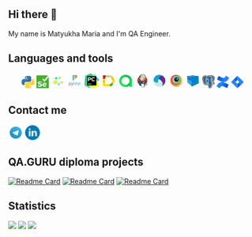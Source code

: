 ## Hi there 👋
My name is Matyukha Maria and I'm QA Engineer.

## Languages and tools
<p align="center">
<img width="5%"  title="Telegram" src="images/python.png"/>
<img width="5%"  title="Selenium" src="images/selenium.png"/>
<img width="6%"  title="Selene" src="images/selene.png"/>
<img width="6%"  title="Pytest" src="images/pytest.png"/>
<img width="6%"  title="Pycharm" src="images/pycharm.png"/>
<img width="6%"  title="Allure Report" src="images/allure.svg"/>
<img width="6%"  title="AllureTestOps.png" src="images/AllureTestOps.png"/>
<img width="6%"  title="Jenkins" src="images/jenkins.svg"/>
<img width="6%"  title="Appium" src="images/appium.svg"/>
<img width="6%"  title="Browserstack" src="images/browserstack.svg"/>
<img width="6%"  title="Selenoid" src="images/Selenoid.svg"/>
<img width="5%"  title="PostgreSQL" src="images/Postgresql.png"/>
<img width="5%"  title="Confluence" src="images/confluence.jpg"/>
<img width="5%"  title="Jira" src="images/jira.png"/>
</p>

## Contact me
<a href="https://t.me/matyuha_m"><img width="6%" alt="Telegram" title="Telegram" src="images/tg.svg"/></a>
<a href="https://www.linkedin.com/in/maria-matyukha-815859131/"><img width="6%" alt="LinkedIn" title="LinkedIn" src="images/linkedin.png"/></a>

## QA.GURU diploma projects

[![Readme Card](https://github-readme-stats.vercel.app/api/pin/?username=MatyukhaQA&repo=delikateska-ui-test-project&theme=github&border_color=2b2b2a)](https://github.com/MatyukhaQA/delikateska-ui-test-project)
[![Readme Card](https://github-readme-stats.vercel.app/api/pin/?username=MatyukhaQA&repo=hh-mobile-test-project&theme=github&border_color=2b2b2a)](https://github.com/MatyukhaQA/hh-mobile-test-project)
[![Readme Card](https://github-readme-stats.vercel.app/api/pin/?username=MatyukhaQA&repo=petstore-api-test-project&theme=github&border_color=2b2b2a)](https://github.com/MatyukhaQA/petstore-api-test-project)

## Statistics
![](http://github-profile-summary-cards.vercel.app/api/cards/stats?username=MatyukhaQA&theme=github)
![](http://github-profile-summary-cards.vercel.app/api/cards/productive-time?username=MatyukhaQA&theme=github&utcOffset=3)
![](https://github-profile-summary-cards.vercel.app/api/cards/profile-details?username=MatyukhaQA&theme=github)
